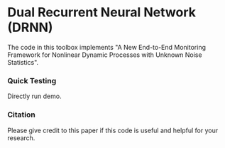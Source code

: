 # Dual Recurrent Neural Network (DRNN)


The code in this toolbox implements "A New End-to-End Monitoring Framework for Nonlinear Dynamic Processes with Unknown Noise Statistics". 


### Quick Testing

Directly run demo.

### Citation
Please give credit to this paper if this code is useful and helpful for your research.











